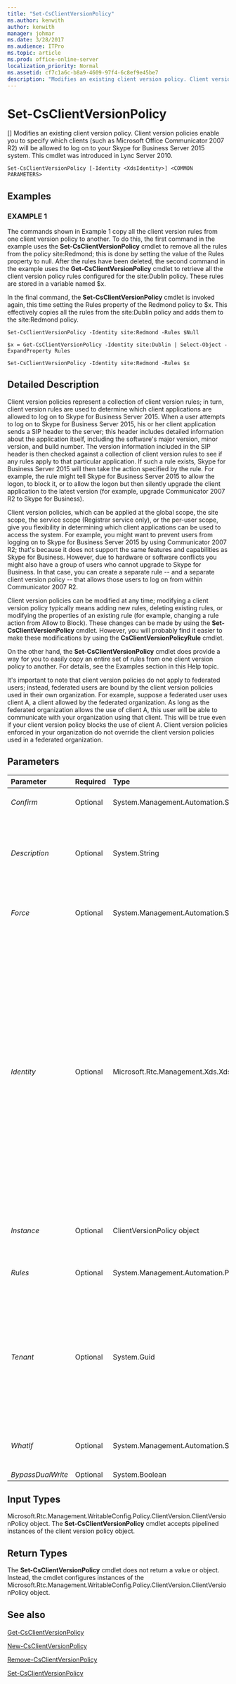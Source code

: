 ```yaml
---
title: "Set-CsClientVersionPolicy"
ms.author: kenwith
author: kenwith
manager: johmar
ms.date: 3/28/2017
ms.audience: ITPro
ms.topic: article
ms.prod: office-online-server
localization_priority: Normal
ms.assetid: cf7c1a6c-b8a9-4609-97f4-6c8ef9e45be7
description: "Modifies an existing client version policy. Client version policies enable you to specify which clients (such as Microsoft Office Communicator 2007 R2) will be allowed to log on to your Skype for Business Server 2015 system. This cmdlet was introduced in Lync Server 2010."
---
```


# Set-CsClientVersionPolicy
[]
Modifies an existing client version policy. Client version policies enable you to specify which clients (such as Microsoft Office Communicator 2007 R2) will be allowed to log on to your Skype for Business Server 2015 system. This cmdlet was introduced in Lync Server 2010.
  
```
Set-CsClientVersionPolicy [-Identity <XdsIdentity>] <COMMON PARAMETERS>

```

## Examples

### EXAMPLE 1

The commands shown in Example 1 copy all the client version rules from one client version policy to another. To do this, the first command in the example uses the **Set-CsClientVersionPolicy** cmdlet to remove all the rules from the policy site:Redmond; this is done by setting the value of the Rules property to null. After the rules have been deleted, the second command in the example uses the **Get-CsClientVersionPolicy** cmdlet to retrieve all the client version policy rules configured for the site:Dublin policy. These rules are stored in a variable named $x.
  
In the final command, the **Set-CsClientVersionPolicy** cmdlet is invoked again, this time setting the Rules property of the Redmond policy to $x. This effectively copies all the rules from the site:Dublin policy and adds them to the site:Redmond policy.
  
```
Set-CsClientVersionPolicy -Identity site:Redmond -Rules $Null

$x = Get-CsClientVersionPolicy -Identity site:Dublin | Select-Object -ExpandProperty Rules

Set-CsClientVersionPolicy -Identity site:Redmond -Rules $x

```

## Detailed Description

Client version policies represent a collection of client version rules; in turn, client version rules are used to determine which client applications are allowed to log on to Skype for Business Server 2015. When a user attempts to log on to Skype for Business Server 2015, his or her client application sends a SIP header to the server; this header includes detailed information about the application itself, including the software's major version, minor version, and build number. The version information included in the SIP header is then checked against a collection of client version rules to see if any rules apply to that particular application. If such a rule exists, Skype for Business Server 2015 will then take the action specified by the rule. For example, the rule might tell Skype for Business Server 2015 to allow the logon, to block it, or to allow the logon but then silently upgrade the client application to the latest version (for example, upgrade Communicator 2007 R2 to Skype for Business).
  
Client version policies, which can be applied at the global scope, the site scope, the service scope (Registrar service only), or the per-user scope, give you flexibility in determining which client applications can be used to access the system. For example, you might want to prevent users from logging on to Skype for Business Server 2015 by using Communicator 2007 R2; that's because it does not support the same features and capabilities as Skype for Business. However, due to hardware or software conflicts you might also have a group of users who cannot upgrade to Skype for Business. In that case, you can create a separate rule -- and a separate client version policy -- that allows those users to log on from within Communicator 2007 R2.
  
Client version policies can be modified at any time; modifying a client version policy typically means adding new rules, deleting existing rules, or modifying the properties of an existing rule (for example, changing a rule action from Allow to Block). These changes can be made by using the **Set-CsClientVersionPolicy** cmdlet. However, you will probably find it easier to make these modifications by using the **CsClientVersionPolicyRule** cmdlet.
  
On the other hand, the **Set-CsClientVersionPolicy** cmdlet does provide a way for you to easily copy an entire set of rules from one client version policy to another. For details, see the Examples section in this Help topic.
  
It's important to note that client version policies do not apply to federated users; instead, federated users are bound by the client version policies used in their own organization. For example, suppose a federated user uses client A, a client allowed by the federated organization. As long as the federated organization allows the use of client A, this user will be able to communicate with your organization using that client. This will be true even if your client version policy blocks the use of client A. Client version policies enforced in your organization do not override the client version policies used in a federated organization.
  
## Parameters

|**Parameter**|**Required**|**Type**|**Description**|
|:-----|:-----|:-----|:-----|
| _Confirm_ <br/> |Optional  <br/> |System.Management.Automation.SwitchParameter  <br/> |Prompts you for confirmation before executing the command.  <br/> |
| _Description_ <br/> |Optional  <br/> |System.String  <br/> |Enables you to provide explanatory information about a policy. For example, you might provide information describing the users that the policy should be assigned to.  <br/> |
| _Force_ <br/> |Optional  <br/> |System.Management.Automation.SwitchParameter  <br/> |Suppresses the display of any non-fatal error message that might occur when running the command.  <br/> |
| _Identity_ <br/> |Optional  <br/> |Microsoft.Rtc.Management.Xds.XdsIdentity  <br/> |Unique identifier for the policy to be modified. To modify the global policy, use this syntax: -Identity global. To modify a policy configured at the site scope, use syntax similar to this:  `-Identity "site:Redmond"`. To modify a policy configured at the service scope, use syntax similar to this:  `-Identity "Registrar:atl-cs-001.litwareinc.com"`. The Registrar service is the only service that can host a client version policy.  <br/> Per-user policies can also be modified by using this cmdlet. To modify a per-user policy, use syntax similar to this:  `-Identity "SalesDepartmentPolicy"`.  <br/> If this parameter is not included, then the **Set-CsClientVersionPolicy** cmdlet will modify the global policy. <br/> |
| _Instance_ <br/> |Optional  <br/> |ClientVersionPolicy object  <br/> |Allows you to pass a reference to an object to the cmdlet rather than set individual parameter values.  <br/> |
| _Rules_ <br/> |Optional  <br/> |System.Management.Automation.PSListModifier  <br/> |Collection of individual client policy rules that have been assigned to the policy.  <br/> |
| _Tenant_ <br/> |Optional  <br/> |System.Guid  <br/> |Globally unique identifier (GUID) of the Skype for Business Online tenant account for whom the client version policy is being modified. For example:  <br/>  `-Tenant "38aad667-af54-4397-aaa7-e94c79ec2308"` <br/> You can return the tenant ID for each of your Skype for Business Online tenants by running this command:  <br/> Get-CsTenant | Select-Object DisplayName, TenantID  <br/> |
| _WhatIf_ <br/> |Optional  <br/> |System.Management.Automation.SwitchParameter  <br/> |Describes what would happen if you executed the command without actually executing the command.  <br/> |
| _BypassDualWrite_ <br/> |Optional  <br/> |System.Boolean  <br/> |PARAMVALUE: $true | $false  <br/> |
   
## Input Types

Microsoft.Rtc.Management.WritableConfig.Policy.ClientVersion.ClientVersionPolicy object. The **Set-CsClientVersionPolicy** cmdlet accepts pipelined instances of the client version policy object.
  
## Return Types

The **Set-CsClientVersionPolicy** cmdlet does not return a value or object. Instead, the cmdlet configures instances of the Microsoft.Rtc.Management.WritableConfig.Policy.ClientVersion.ClientVersionPolicy object.
  
## See also

#### 

[Get-CsClientVersionPolicy](get-csclientversionpolicy.md)
  
[New-CsClientVersionPolicy](new-csclientversionpolicy.md)
  
[Remove-CsClientVersionPolicy](remove-csclientversionpolicy.md)
  
[Set-CsClientVersionPolicy](set-csclientversionpolicy.md)

